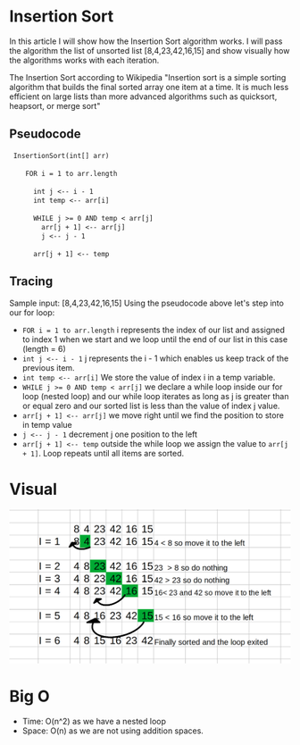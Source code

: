 # Insertion Sort
In this article I will show how the Insertion Sort algorithm works. I will pass the algorithm the list of unsorted list [8,4,23,42,16,15] and show visually how the algorithms works with each iteration.

The Insertion Sort according to Wikipedia "Insertion sort is a simple sorting algorithm that builds the final sorted array one item at a time. It is much less efficient on large lists than more advanced algorithms such as quicksort, heapsort, or merge sort"

## Pseudocode
```
 InsertionSort(int[] arr)

    FOR i = 1 to arr.length

      int j <-- i - 1
      int temp <-- arr[i]

      WHILE j >= 0 AND temp < arr[j]
        arr[j + 1] <-- arr[j]
        j <-- j - 1

      arr[j + 1] <-- temp
```

## Tracing
Sample input: [8,4,23,42,16,15]
Using the pseudocode above let's step into our for loop:

* `FOR i = 1 to arr.length` i represents the index of our list and assigned to index 1 when we start and we loop until the end of our list in this case (length = 6)
* `int j <-- i - 1` j represents the i - 1 which enables us keep track of the previous item.
* `int temp <-- arr[i]` We store the value of index i in a temp variable.
* `WHILE j >= 0 AND temp < arr[j]` we declare a while loop inside our for loop (nested loop) and our while loop iterates as long as j is greater than or equal zero and our sorted list is less than the value of index j value.
* `arr[j + 1] <-- arr[j]` we move right until we find the position to store in temp value
* `j <-- j - 1` decrement j one position to the left
* `arr[j + 1] <-- temp` outside the while loop we assign the value to  `arr[j + 1]`. Loop repeats until all items are sorted.
# Visual
![Insertion Sort](Visual-insertion-sort.png)

# Big O
* Time: O(n^2) as we have a nested loop
* Space: O(n) as we are not using addition spaces.